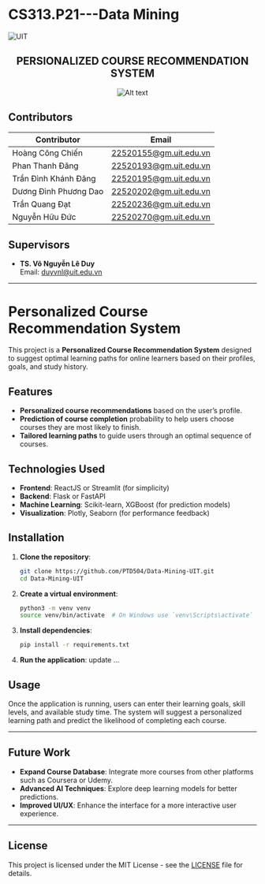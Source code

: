 # CS313.P21---Data Mining
![UIT](https://img.shields.io/badge/from-UIT%20VNUHCM-blue?style=for-the-badge&link=https%3A%2F%2Fwww.uit.edu.vn%2F)

 <h2 align="center"> PERSIONALIZED COURSE RECOMMENDATION SYSTEM </h2>

<p align="center">
  <img src="https://en.uit.edu.vn/sites/vi/files/banner_en.png" alt="Alt text">
</p>

## Contributors

| Contributor           | Email                         |
|-----------------------|-------------------------------|
| Hoàng Công Chiến       | [22520155@gm.uit.edu.vn](mailto:22520155@gm.uit.edu.vn) |
| Phan Thanh Đăng       | [22520193@gm.uit.edu.vn](mailto:22520193@gm.uit.edu.vn) |
| Trần Đình Khánh Đăng | [22520195@gm.uit.edu.vn](mailto:22520195@gm.uit.edu.vn) |
| Dương Đình Phương Dao | [22520202@gm.uit.edu.vn](mailto:22520202@gm.uit.edu.vn) |
| Trần Quang Đạt        | [22520236@gm.uit.edu.vn](mailto:22520236@gm.uit.edu.vn) |
| Nguyễn Hữu Đức        | [22520270@gm.uit.edu.vn](mailto:22520270@gm.uit.edu.vn) |

## Supervisors  
- **TS. Võ Nguyễn Lê Duy**  
  Email: [duyvnl@uit.edu.vn](mailto:tiendv@uit.edu.vn)
---

# Personalized Course Recommendation System

This project is a **Personalized Course Recommendation System** designed to suggest optimal learning paths for online learners based on their profiles, goals, and study history.

## Features
- **Personalized course recommendations** based on the user’s profile.
- **Prediction of course completion** probability to help users choose courses they are most likely to finish.
- **Tailored learning paths** to guide users through an optimal sequence of courses.

## Technologies Used
- **Frontend**: ReactJS or Streamlit (for simplicity)
- **Backend**: Flask or FastAPI
- **Machine Learning**: Scikit-learn, XGBoost (for prediction models)
- **Visualization**: Plotly, Seaborn (for performance feedback)

## Installation

1. **Clone the repository**:
   ```bash
   git clone https://github.com/PTD504/Data-Mining-UIT.git
   cd Data-Mining-UIT
   ```

2. **Create a virtual environment**:
   ```bash
   python3 -m venv venv
   source venv/bin/activate  # On Windows use `venv\Scripts\activate`
   ```

3. **Install dependencies**:
   ```bash
   pip install -r requirements.txt
   ```

4. **Run the application**:
   update ...

## Usage
Once the application is running, users can enter their learning goals, skill levels, and available study time. The system will suggest a personalized learning path and predict the likelihood of completing each course.

---

## **Future Work**
- **Expand Course Database**: Integrate more courses from other platforms such as Coursera or Udemy.
- **Advanced AI Techniques**: Explore deep learning models for better predictions.
- **Improved UI/UX**: Enhance the interface for a more interactive user experience.

---

## **License**
This project is licensed under the MIT License - see the [LICENSE](LICENSE) file for details.
